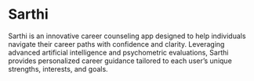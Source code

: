 # Sarthi
Sarthi is an innovative career counseling app designed to help individuals navigate their career paths with confidence and clarity. Leveraging advanced artificial intelligence and psychometric evaluations, Sarthi provides personalized career guidance tailored to each user’s unique strengths, interests, and goals.
